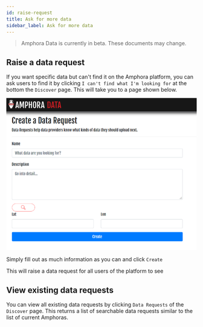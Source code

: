 ```yaml
---
id: raise-request
title: Ask for more data
sidebar_label: Ask for more data
---
```


> Amphora Data is currently in beta. These documents may change.


## Raise a data request

If you want specific data but can't find it on the Amphora platform, you can ask users to find it by clicking `I can't find what I'm looking for` at the bottom the `Discover` page. This will take you to a page shown below.

![Data Request, Screenshot](/docs/assets/screenshots/Data_request.png)

Simply fill out as much information as you can and click `Create`

This will raise a data request for all users of the platform to see

## View existing data requests

You can view all existing data requests by clicking `Data Requests` of the `Discover` page. This returns a list of searchable data requests similar to the list of current Amphoras.